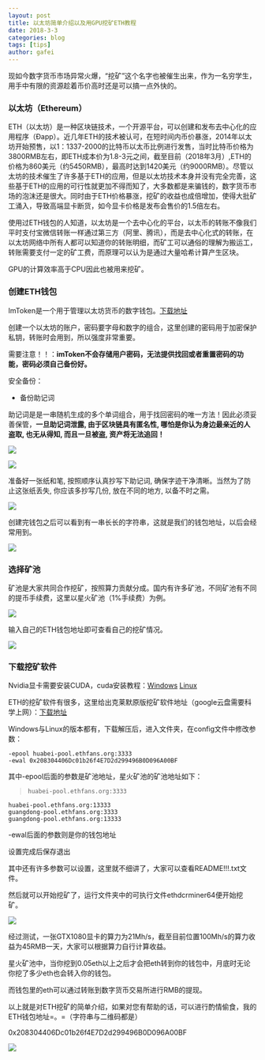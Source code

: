 ```yaml
---
layout: post
title: 以太坊简单介绍以及用GPU挖矿ETH教程
date: 2018-3-3
categories: blog
tags: [tips]
author: gafei
---
```


现如今数字货币市场异常火爆，“挖矿”这个名字也被催生出来，作为一名穷学生，用手中有限的资源趁着币价高时还是可以搞一点外快的。

### 以太坊（Ethereum）
ETH（以太坊）是一种区块链技术，一个开源平台，可以创建和发布去中心化的应用程序（Đapp）。近几年ETH的技术被认可，在短时间内币价暴涨，2014年以太坊开始预售，以1：1337-2000的比特币以太币比例进行发售，当时比特币价格为3800RMB左右，即ETH成本价为1.8-3元之间，截至目前（2018年3月）,ETH的价格为860美元（约5450RMB），最高时达到1420美元（约9000RMB）。尽管以太坊的技术催生了许多基于ETH的应用，但是以太坊技术本身并没有完全完善，这些基于ETH的应用的可行性就更加不得而知了，大多数都是来骗钱的，数字货币市场的泡沫还是很大。同时由于ETH价格暴涨，挖矿的收益也成倍增加，使得大批矿工涌入，导致高端显卡断货，如今显卡价格是发布会售价的1.5倍左右。

使用过ETH钱包的人知道，以太坊是一个去中心化的平台，以太币的转账不像我们平时支付宝微信转账一样通过第三方（阿里、腾讯），而是去中心化式的转账，在以太坊网络中所有人都可以知道你的转账明细，而矿工可以通俗的理解为搬运工，转账需要支付一定的矿工费，而原理可以认为是通过大量哈希计算产生区块。

GPU的计算效率高于CPU因此也被用来挖矿。

### 创建ETH钱包
ImToken是一个用于管理以太坊货币的数字钱包。[下载地址](https://token.im/)

创建一个以太坊的账户，密码要字母和数字的组合，这里创建的密码用于加密保护私钥，转账时会用到，所以强度非常重要。

需要注意！！：__imToken不会存储用户密码，无法提供找回或者重置密码的功能，密码必须自己备份好。__

安全备份：

+ 备份助记词

助记词是是一串随机生成的多个单词组合，用于找回密码的唯一方法！因此必须妥善保管，__一旦助记词泄露, 由于区块链具有匿名性, 哪怕是你认为身边最亲近的人盗取, 也无从得知, 而且一旦被盗, 资产将无法追回！__

![](http://oyvmbp6uy.bkt.clouddn.com/20180303_1.png)

![](http://oyvmbp6uy.bkt.clouddn.com/20180303_2.png)

准备好一张纸和笔, 按照顺序认真抄写下助记词, 确保字迹干净清晰。当然为了防止这张纸丢失, 你应该多抄写几份, 放在不同的地方, 以备不时之需。

![](http://oyvmbp6uy.bkt.clouddn.com/20180303_3.png)

创建完钱包之后可以看到有一串长长的字符串，这就是我们的钱包地址，以后会经常用到。

![](http://oyvmbp6uy.bkt.clouddn.com/20180303_4.png)

### 选择矿池
矿池是大家共同合作挖矿，按照算力贡献分成。国内有许多矿池，不同矿池有不同的提币手续费，这里以星火矿池（1%手续费）为例。

![](http://oyvmbp6uy.bkt.clouddn.com/20180303_5.png)

输入自己的ETH钱包地址即可查看自己的挖矿情况。

![](http://oyvmbp6uy.bkt.clouddn.com/20180303_6.png)

### 下载挖矿软件

Nvidia显卡需要安装CUDA，cuda安装教程：[Windows](http://blog.csdn.net/johinieli/article/details/76960112) [Linux](http://blog.csdn.net/autocyz/article/details/52299889)

ETH的挖矿软件有很多，这里给出克莱默原版挖矿软件地址（google云盘需要科学上网）：[下载地址](https://drive.google.com/drive/folders/0B69wv2iqszefdFZUV2toUG5HdlU)

Windows与Linux的版本都有，下载解压后，进入文件夹，在config文件中修改参数：
```
-epool huabei-pool.ethfans.org:3333
-ewal 0x208304406Dc01b26f4E7D2d299496B0D096A00BF
```
其中-epool后面的参数是矿池地址，星火矿池的矿池地址如下：
>     huabei-pool.ethfans.org:3333
    huabei-pool.ethfans.org:13333
    guangdong-pool.ethfans.org:3333
    guangdong-pool.ethfans.org:13333

-ewal后面的参数则是你的钱包地址

设置完成后保存退出

其中还有许多参数可以设置，这里就不细讲了，大家可以查看README!!!.txt文件。

然后就可以开始挖矿了，运行文件夹中的可执行文件ethdcrminer64便开始挖矿。

![](http://oyvmbp6uy.bkt.clouddn.com/20180303_7.png)

经过测试，一张GTX1080显卡的算力为21Mh/s，截至目前位置100Mh/s的算力收益为45RMB一天，大家可以根据算力自行计算收益。

星火矿池中，当你挖到0.05eth以上之后才会把eth转到你的钱包中，月底时无论你挖了多少eth也会转入你的钱包。

而钱包里的eth可以通过转账到数字货币交易所进行RMB的提现。

以上就是对ETH挖矿的简单介绍，如果对您有帮助的话，可以进行酌情偷食，我的ETH钱包地址=。=（字符串与二维码都是）

0x208304406Dc01b26f4E7D2d299496B0D096A00BF

![](http://oyvmbp6uy.bkt.clouddn.com/20180303_8.png)